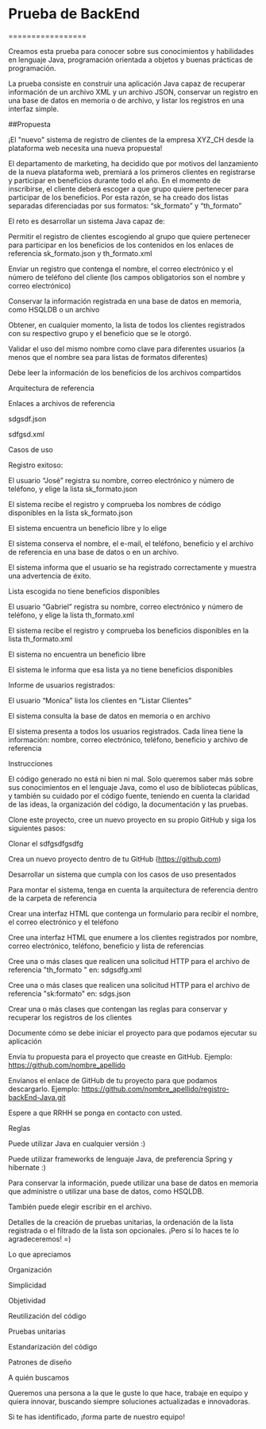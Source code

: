 # Prueba de BackEnd
=================


Creamos esta prueba para conocer sobre sus conocimientos y habilidades en lenguaje Java, programación orientada a objetos y buenas prácticas de programación. 

La prueba consiste en construir una aplicación Java capaz de recuperar información de un archivo XML y un archivo JSON, conservar un registro en una base de datos en memoria o de archivo, y listar los registros en una interfaz simple. 

##Propuesta 

¡El "nuevo" sistema de registro de clientes de la empresa XYZ_CH desde la plataforma web necesita una nueva propuesta!  

El departamento de marketing, ha decidido que por motivos del lanzamiento de la nueva plataforma web, premiará a los primeros clientes en registrarse y participar en beneficios durante todo el año.  En el momento de inscribirse, el cliente deberá escoger a que grupo quiere pertenecer para participar de los beneficios. Por esta razón, se ha creado dos listas separadas diferenciadas por sus formatos: “sk_formato” y “th_formato” 

El reto es desarrollar un sistema Java capaz de: 

Permitir el registro de clientes escogiendo al grupo que quiere pertenecer para participar en los beneficios de los contenidos en los enlaces de referencia sk_formato.json y th_formato.xml 

Enviar un registro que contenga el nombre, el correo electrónico y el número de teléfono del cliente (los campos obligatorios son el nombre y correo electrónico) 

Conservar la información registrada en una base de datos en memoria, como HSQLDB o un archivo 

Obtener, en cualquier momento, la lista de todos los clientes registrados con su respectivo grupo y el beneficio que se le otorgó. 

Validar el uso del mismo nombre como clave para diferentes usuarios (a menos que el nombre sea para listas de formatos diferentes) 

Debe leer la información de los beneficios de los archivos compartidos  

 

Arquitectura de referencia 

 

Enlaces a archivos de referencia 

sdgsdf.json  

sdfgsd.xml 

Casos de uso 

Registro exitoso: 

El usuario “José” registra su nombre, correo electrónico y número de teléfono, y elige la lista sk_formato.json 

El sistema recibe el registro y comprueba los nombres de código disponibles en la lista sk_formato.json 

El sistema encuentra un beneficio libre y lo elige 

El sistema conserva el nombre, el e-mail, el teléfono, beneficio y el archivo de referencia en una base de datos o en un archivo. 

El sistema informa que el usuario se ha registrado correctamente y muestra una advertencia de éxito. 

Lista escogida no tiene beneficios disponibles 

El usuario “Gabriel” registra su nombre, correo electrónico y número de teléfono, y elige la lista th_formato.xml 

El sistema recibe el registro y comprueba los beneficios disponibles en la lista th_formato.xml 

El sistema no encuentra un beneficio libre 

El sistema le informa que esa lista ya no tiene beneficios disponibles 

Informe de usuarios registrados: 

El usuario “Monica” lista los clientes en “Listar Clientes” 

El sistema consulta la base de datos en memoria o en archivo 

El sistema presenta a todos los usuarios registrados. Cada línea tiene la información: nombre, correo electrónico, teléfono, beneficio y archivo de referencia 

Instrucciones 

 

El código generado no está ni bien ni mal. Solo queremos saber más sobre sus conocimientos en el lenguaje Java, como el uso de bibliotecas públicas, y también su cuidado por el código fuente, teniendo en cuenta la claridad de las ideas, la organización del código, la documentación y las pruebas. 

Clone este proyecto, cree un nuevo proyecto en su propio GitHub y siga los siguientes pasos: 

Clonar el sdfgsdfgsdfg 

Crea un nuevo proyecto dentro de tu GitHub (https://github.com) 

Desarrollar un sistema que cumpla con los casos de uso presentados 

Para montar el sistema, tenga en cuenta la arquitectura de referencia dentro de la carpeta de referencia 

Crear una interfaz HTML que contenga un formulario para recibir el nombre, el correo electrónico y el teléfono 

Cree una interfaz HTML que enumere a los clientes registrados por nombre, correo electrónico, teléfono, beneficio y lista de referencias 

Cree una o más clases que realicen una solicitud HTTP para el archivo de referencia "th_formato " en: sdgsdfg.xml 

Cree una o más clases que realicen una solicitud HTTP para el archivo de referencia "sk:formato" en: sdgs.json 

Crear una o más clases que contengan las reglas para conservar y recuperar los registros de los clientes 

Documente cómo se debe iniciar el proyecto para que podamos ejecutar su aplicación 

Envía tu propuesta para el proyecto que creaste en GitHub. Ejemplo: https://github.com/nombre_apellido 

Envíanos el enlace de GitHub de tu proyecto para que podamos descargarlo. Ejemplo: https://github.com/nombre_apellido/registro-backEnd-Java.git 

Espere a que RRHH se ponga en contacto con usted. 

Reglas 

Puede utilizar Java en cualquier versión :) 

Puede utilizar frameworks de lenguaje Java, de preferencia Spring y hibernate :) 

Para conservar la información, puede utilizar una base de datos en memoria que administre o utilizar una base de datos, como HSQLDB. 

También puede elegir escribir en el archivo. 

Detalles de la creación de pruebas unitarias, la ordenación de la lista registrada o el filtrado de la lista son opcionales. ¡Pero si lo haces te lo agradeceremos! =) 

Lo que apreciamos 

Organización 

Simplicidad 

Objetividad 

Reutilización del código 

Pruebas unitarias 

Estandarización del código 

Patrones de diseño 

A quién buscamos 

Queremos una persona a la que le guste lo que hace, trabaje en equipo y quiera innovar, buscando siempre soluciones actualizadas e innovadoras. 

Si te has identificado, ¡forma parte de nuestro equipo! 

 
